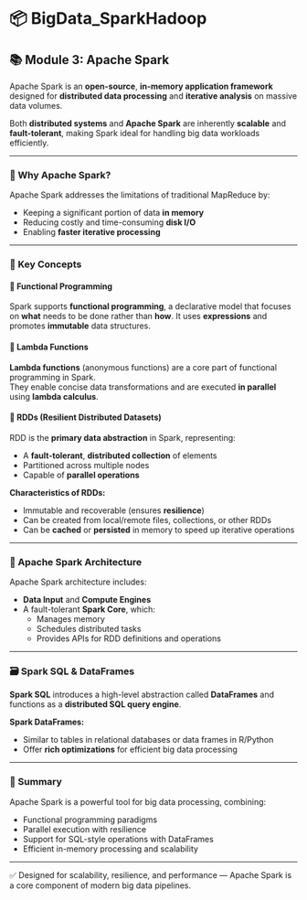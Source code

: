 # 📦 BigData_SparkHadoop

## 📚 Module 3: Apache Spark

Apache Spark is an **open-source**, **in-memory application framework** designed for **distributed data processing** and **iterative analysis** on massive data volumes.

Both **distributed systems** and **Apache Spark** are inherently **scalable** and **fault-tolerant**, making Spark ideal for handling big data workloads efficiently.

---

### 🚀 Why Apache Spark?

Apache Spark addresses the limitations of traditional MapReduce by:
- Keeping a significant portion of data **in memory**
- Reducing costly and time-consuming **disk I/O**
- Enabling **faster iterative processing**

---

### 🧠 Key Concepts

#### 🔹 Functional Programming
Spark supports **functional programming**, a declarative model that focuses on **what** needs to be done rather than **how**. It uses **expressions** and promotes **immutable** data structures.

#### 🔹 Lambda Functions
**Lambda functions** (anonymous functions) are a core part of functional programming in Spark.  
They enable concise data transformations and are executed **in parallel** using **lambda calculus**.

#### 🔹 RDDs (Resilient Distributed Datasets)
RDD is the **primary data abstraction** in Spark, representing:
- A **fault-tolerant**, **distributed collection** of elements
- Partitioned across multiple nodes
- Capable of **parallel operations**

**Characteristics of RDDs:**
- Immutable and recoverable (ensures **resilience**)
- Can be created from local/remote files, collections, or other RDDs
- Can be **cached** or **persisted** in memory to speed up iterative operations

---

### 🧱 Apache Spark Architecture

Apache Spark architecture includes:
- **Data Input** and **Compute Engines**
- A fault-tolerant **Spark Core**, which:
  - Manages memory
  - Schedules distributed tasks
  - Provides APIs for RDD definitions and operations

---

### 🗃️ Spark SQL & DataFrames

**Spark SQL** introduces a high-level abstraction called **DataFrames** and functions as a **distributed SQL query engine**.

**Spark DataFrames:**
- Similar to tables in relational databases or data frames in R/Python
- Offer **rich optimizations** for efficient big data processing

---

### 📌 Summary

Apache Spark is a powerful tool for big data processing, combining:
- Functional programming paradigms
- Parallel execution with resilience
- Support for SQL-style operations with DataFrames
- Efficient in-memory processing and scalability

---

✅ Designed for scalability, resilience, and performance — Apache Spark is a core component of modern big data pipelines.

